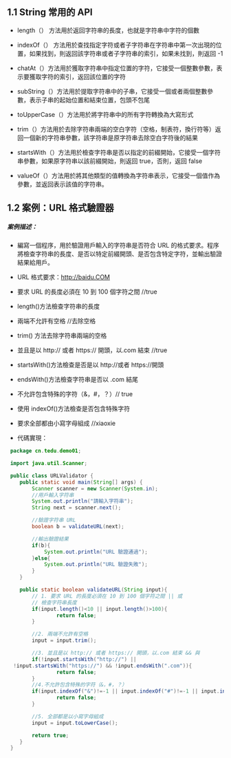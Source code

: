 ## 1.1 String 常用的 API

- length（） 方法用於返回字符串的長度，也就是字符串中字符的個數
- indexOf（） 方法用於查找指定字符或者子字符串在字符串中第一次出現的位置，如果找到，則返回該字符串或者子字符串的索引，如果未找到，則返回 -1
- chatAt（）方法用於獲取字符串中指定位置的字符，它接受一個整數參數，表示要獲取字符的索引，返回該位置的字符
- subString（）方法用於提取字符串中的子串，它接受一個或者兩個整數參數，表示子串的起始位置和結束位置，包頭不包尾
-  toUpperCase（）方法用於將字符串中的所有字符轉換為大寫形式
-  trim（）方法用於去除字符串兩端的空白字符（空格，制表符，換行符等）返回一個新的字符串參數，該字符串是原字符串去除空白字符後的結果
- startsWith（）方法用於檢查字符串是否以指定的前綴開始，它接受一個字符串參數，如果原字符串以該前綴開始，則返回 true，否則，返回 false

- valueOf（）方法用於將其他類型的值轉換為字符串表示，它接受一個值作為參數，並返回表示該值的字符串。

## 1.2 案例：URL 格式驗證器

##### 案例描述：

- 編寫一個程序，用於驗證用戶輸入的字符串是否符合 URL 的格式要求。程序將檢查字符串的長度、是否以特定前綴開頭、是否包含特定字符，並輸出驗證結果給用戶。
- URL 格式要求：http://baidu.COM
- 要求 URL 的長度必須在 10 到 100 個字符之間 //true
- length()方法檢查字符串的長度
- 兩端不允許有空格 //去除空格
- trim() 方法去除字符串兩端的空格
- 並且是以 http:// 或者 https:// 開頭，以.com 結束 //true
- startsWith()方法檢查是否是以 http://或者 https://開頭
- endsWith()方法檢查字符串是否以 .com 結尾
- 不允許包含特殊的字符（&，#，？）// true
- 使用 indexOf()方法檢查是否包含特殊字符
- 要求全部都由小寫字母組成 //xiaoxie
  
- 代碼實現：

```java
 package cn.tedu.demo01;

 import java.util.Scanner;

 public class URLValidator {
  	public static void main(String[] args) {
  		Scanner scanner = new Scanner(System.in);
  		//用戶輸入字符串
  		System.out.println("請輸入字符串");
  		String next = scanner.next();

  		//驗證字符串 URL
  		boolean b = validateURL(next);

  		//輸出驗證結果
  		if(b){
  			System.out.println("URL 驗證通過");
  		}else{
  			System.out.println("URL 驗證失敗");
  		}
  	}

  	public static boolean validateURL(String input){
  		// 1. 要求 URL 的長度必須在 10 到 100 個字符之間 || 或
  		// 檢查字符串長度
  		if(input.length()<10 || input.length()>100){
  				return false;
  		}

  		//2. 兩端不允許有空格
  		input = input.trim();

  		//3. 並且是以 http:// 或者 https:// 開頭，以.com 結束 && 與
  		if(!input.startsWith("http://") ||
  !input.startsWith("https://") && !input.endsWith(".com")){
  				return false;
  		}
  		//4.不允許包含特殊的字符（&，#，？）
  		if(input.indexOf("&")!=-1 || input.indexOf("#")!=-1 || input.indexOf("?")!=-1){
  				return false;
  		}

  		//5. 全部都是以小寫字母組成
  		input = input.toLowerCase();

  		return true;
  	}
 }
```
